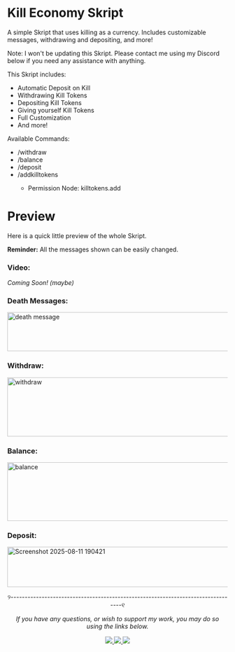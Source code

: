 # Kill Economy Skript
A simple Skript that uses killing as a currency. Includes customizable messages, withdrawing and depositing, and more!

Note: I won't be updating this Skript. Please contact me using my Discord below if you need any assistance with anything.

This Skript includes:
- Automatic Deposit on Kill
- Withdrawing Kill Tokens
- Depositing Kill Tokens
- Giving yourself Kill Tokens
- Full Customization
- And more!

Available Commands:
- /withdraw <number>
- /balance <player>
- /deposit
- /addkilltokens <number>
  - Permission Node: killtokens.add

# Preview
Here is a quick little preview of the whole Skript.

**Reminder:** All the messages shown can be easily changed.

### Video:
<p><i>Coming Soon! (maybe)</i></p>

### Death Messages:
<img width="835" height="89" alt="death message" src="https://github.com/user-attachments/assets/1dec346b-8974-4a87-b35b-a87022858e2f" />

### Withdraw:
<img width="835" height="135" alt="withdraw" src="https://github.com/user-attachments/assets/6679f58f-1a3d-4f20-b82f-2306e49836f6" />

### Balance:
<img width="685" height="134" alt="balance" src="https://github.com/user-attachments/assets/8065ec92-4eab-49ae-9498-eacc59d4a373" />

### Deposit:
<img width="730" height="92" alt="Screenshot 2025-08-11 190421" src="https://github.com/user-attachments/assets/33fbe367-951c-484e-8049-bb5baf13aff1" />


<p align="center">୨---------------------------------------------------------------------------------୧</p>
<p align="center"><i>If you have any questions, or wish to support my work, you may do so using the links below.</i></p>
<div align="center" style="margin-top: 15px;">
  <a href="https://discord.com/users/810632160418988053">
    <img src="https://img.shields.io/badge/Discord-shxzim-7289DA?style=for-the-badge&logo=discord&logoColor=white" />
  </a>
  <a href="https://www.youtube.com/@shazimxo">
    <img src="https://img.shields.io/badge/YouTube-shazimxo-FF0000?style=for-the-badge&logo=youtube&logoColor=white" />
  </a>
  <a href="https://discord.com/users/810632160418988053">
    <img src="https://img.shields.io/badge/Twitch-shazimxo-6441a5?style=for-the-badge&logo=twitch&logoColor=white" />
  </a>
</div>
